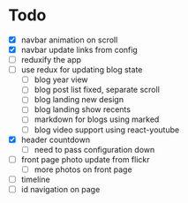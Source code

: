 # Todo

- [x] navbar animation on scroll
- [x] navbar update links from config
- [ ] reduxify the app
- [ ] use redux for updating blog state
  - [ ] blog year view
  - [ ] blog post list fixed, separate scroll
  - [ ] blog landing new design
  - [ ] blog landing show recents
  - [ ] markdown for blogs using marked
  - [ ] blog video support using react-youtube
- [x] header countdown
  - [ ] need to pass configuration down
- [ ] front page photo update from flickr
	- [ ] more photos on front page
- [ ] timeline
- [ ] id navigation on page
